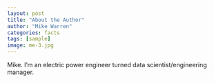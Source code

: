 ```yaml
---
layout: post
title: "About the Author"
author: "Mike Warren"
categories: facts
tags: [sample]
image: me-3.jpg
---
```


Mike. I’m an electric power engineer turned data scientist/engineering manager.
